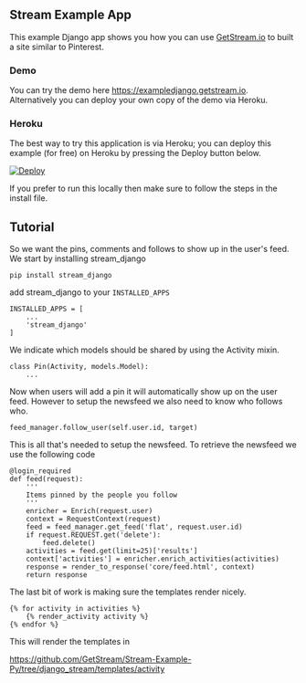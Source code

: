 ## Stream Example App

This example Django app shows you how you can use [GetStream.io](https://getstream.io/ "GetStream.io") to built a site similar to Pinterest.

### Demo

You can try the demo here https://exampledjango.getstream.io.
Alternatively you can deploy your own copy of the demo via Heroku.

### Heroku

The best way to try this application is via Heroku; you can deploy this example (for free) on Heroku
by pressing the Deploy button below.

[![Deploy](https://www.herokucdn.com/deploy/button.png)](https://heroku.com/deploy)

If you prefer to run this locally then make sure to follow the steps in the install file.


## Tutorial

So we want the pins, comments and follows to show up in the user's feed. We start by installing stream_django

```pip install stream_django```

add stream_django to your ```INSTALLED_APPS```

```
INSTALLED_APPS = [
    ...
    'stream_django'
]
```

We indicate which models should be shared by using the Activity mixin.

```
class Pin(Activity, models.Model):
    ...
```
    
Now when users will add a pin it will automatically show up on the user feed. However to setup the newsfeed we also need
to know who follows who. 

```
feed_manager.follow_user(self.user.id, target)
```

This is all that's needed to setup the newsfeed. To retrieve the newsfeed we use the following code

```
@login_required
def feed(request):
    '''
    Items pinned by the people you follow
    '''
    enricher = Enrich(request.user)
    context = RequestContext(request)
    feed = feed_manager.get_feed('flat', request.user.id)
    if request.REQUEST.get('delete'):
        feed.delete()
    activities = feed.get(limit=25)['results']
    context['activities'] = enricher.enrich_activities(activities)
    response = render_to_response('core/feed.html', context)
    return response
```

The last bit of work is making sure the templates render nicely.

```
{% for activity in activities %}
    {% render_activity activity %}
{% endfor %}
```

This will render the templates in

https://github.com/GetStream/Stream-Example-Py/tree/django_stream/templates/activity
